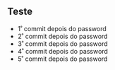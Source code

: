 ## Teste

- 1˚ commit depois do password
- 2˚ commit depois do password
- 3˚ commit depois do password
- 4˚ commit depois do password
- 5˚ commit depois do password
